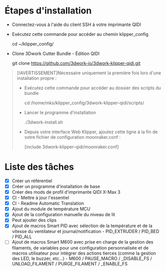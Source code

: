 # Étapes d'installation

-   Connectez-vous à l'aide du client SSH à votre imprimante QIDI
-   Exécutez cette commande pour accéder au chemin klipper_config


    cd ~/klipper_config/

-   Clone 3Dwork Cutter Bundle - Édition QIDI


    git clone https://github.com/3dwork-io/3dwork-klipper-qidi.git

> [!AVERTISSEMENT]Nécessaire uniquement la première fois lors d'une installation propre :
>
> -   Exécutez cette commande pour accéder au dossier des scripts du bundle
>
>
>     cd /home/mks/klipper_config/3dwork-klipper-qidi/scripts/
>
> -   Lancer le programme d'installation
>
>
>     ./3dwork-install.sh
>
> -   Depuis votre interface Web Klipper, ajoutez cette ligne à la fin de votre fichier de configuration moonraker.conf :
>
>
>     [include 3dwork-klipper-qidi/moonraker.conf]

# Liste des tâches

-   [x] Créer un référentiel
-   [x] Créer un programme d'installation de base
-   [x] Créer des mods de profil d'imprimante QIDI X-Max 3
-   [x] CI - Mettre à jour l'essentiel
-   [x] CI - Readme Automatic Translation
-   [x] Ajout du module de température MCU
-   [x] Ajout de la configuration manuelle du niveau de lit
-   [x] Peut ajouter des clips
-   [x] Ajout de macros Smart PID avec sélection de la température et de la vitesse du ventilateur et journal/notification - PID_EXTRUDER / PID_BED / PID_ALL
-   [ ] Ajout de macros Smart M600 avec prise en charge de la gestion des filaments, de variables pour une configuration personnalisée et de macros utilisateur pour intégrer des actions tierces (comme la gestion des LED, le buzzer, etc...) - M600 / PAUSE_MACRO / \_DISABLE_FS / UNLOAD_FILAMENT / PURGE_FILAMENT / \_ENABLE_FS
